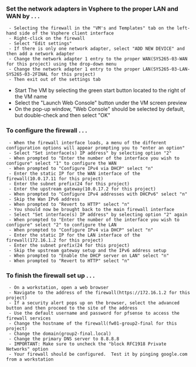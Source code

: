 ### Set the network adapters in Vsphere to the proper LAN and WAN by . . .
     - Selecting the firewall in the "VM's and Templates" tab on the left-hand side of the Vsphere client interface
     - Right-click on the firewall
     - Select "Edit settings"
     - If there is only one network adapter, select "ADD NEW DEVICE" and then add a network adapter
     - Change the network adapter 1 entry to the proper WAN(SYS265-03-WAN for this project) using the drop-down menu
     - Change the network adapter 1 entry to the proper LAN(SYS265-03-LAN-SYS265-03-2FINAL for this project)
     - Then exit out of the settings tab

- Start The VM by selecting the green start button located to the right of the VM name
- Select the "Launch Web Console" button under the VM screen preview
- On the pop-up window, "Web Console" should be selected by default, but double-check and then select "OK"

### To configure the firewall . . .
     - When the firewall interface loads, a menu of the different configuration options will appear prompting you to "enter an option"
     - Select "Set interface(s) IP address" by selecting option "2"
     - When prompted to "Enter the number of the interface you wish to configure" select "1" to configure the WAN
     - When prompted to "Configure IPv4 via DHCP" select "n"
     - Enter the static IP for the WAN interface of the firewall(10.0.17.11 for this project)
     - Enter the subnet prefix(24 for this project)
     - Enter the upstream gateway(10.0.17.2 for this project)
     - When prompted to "Configure IPv4 addresses with DHCPv6" select "n"
     - Skip the Wan IPv6 address
     - When prompted to "Revert to HTTP" select "n"
     - You should now be brought back to the main firewall interface
     - Select "Set interface(s) IP address" by selecting option "2" again
     - When prompted to "Enter the number of the interface you wish to configure" select "2" to configure the LAN
     - When prompted to "Configure IPv4 via DHCP" select "n"
     - Enter the static IP for the LAN interface of the firewall(172.16.1.2 for this project)
     - Enter the subnet prefix(24 for this project)
     - Skip the upstream gateway setup and the IPv6 address setup
     - When prompted to "Enable the DHCP server on LAN" select "n"
     - When prompted to "Revert to HTTP" select "n"

### To finish the firewall set up . . .
     - On a workstation, open a web browser
     - Navigate to the address of the firewall(https://172.16.1.2 for this project)
     - If a security alert pops up on the browser, select the advanced button and then proceed to the site of the address
     - Use the default username and password for pfsense to access the firewall services
     - Change the hostname of the firewall(fw01-group2-final for this project)
     - Change the domain(group2-final.local)
     - Change the primary DNS server to 8.8.8.8
     - IMPORTANT: Make sure to uncheck the "block RFC1918 Private Networks" option
     - Your firewall should be configured.  Test it by pinging google.com from a workstation